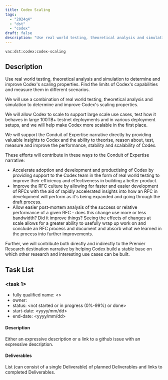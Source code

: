 ```yaml
---
title: Codex Scaling
tags:
  - "2024q4"
  - "dst"
  - "codex"
draft: false
description: "Use real world testing, theoretical analysis and simulation to determine and improve Codex's scaling properties. Find the limits of Codex's capabilities and measure them in different scenarios."
---
```


`vac:dst:codex:codex-scaling`

## Description
Use real world testing, theoretical analysis and simulation to determine and improve Codex's scaling properties. Find the limits of Codex's capabilities and measure them in different scenarios.

We will use a combination of real world testing, theoretical analysis and simulation to determine and improve Codex's scaling properties.

We will allow Codex to scale to support large scale use cases, test how it behaves in large 100TB+ testnet deployments and in various deployment setups, and we will help make Codex more scalable in the first place.

We will support the Conduit of Expertise narrative directly by providing valuable insights to Codex and the ability to theorise, reason about, test, measure and improve the performance, stability and scalability of Codex.

These efforts will contribute in these ways to the Conduit of Expertise narrative:

* Accelerate adoption and development and productising of Codex by providing support to the Codex team in the form of real world testing to improve their efficiency and effectiveness in building a better product.
* Improve the RFC culture by allowing for faster and easier development of RFCs with the aid of rapidly accelerated insights into how an RFC in development will perform as it's being expanded and going through the draft process.
* Allow easier post-mortem analysis of the success or relative performance of a given RFC - does this change use more or less bandwidth? Did it improve things? Seeing the effects of changes at scale allows for a greater ability to usefully wrap up work on and conclude an RFC process and document and absorb what we learned in the process into further improvements.

Further, we will contribute both directly and indirectly to the Premier Research destination narrative by helping Codex build a stable base on which other research and interesting use cases can be built.


## Task List

### <task 1>

* fully qualified name: <>
* owner: 
* status: <not started or in progress (0%-99%) or done>
* start-date: <yyyy/mm/dd>
* end-date: <yyyy/mm/dd>

#### Description

Either an expressive description or a link to a github issue with an expressive description.

#### Deliverables

List (can consist of a single Deliverable) of planned Deliverables and links to completed Deliverables.



